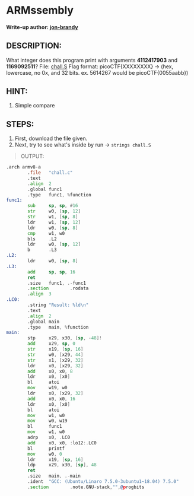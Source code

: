 # ARMssembly 
#### Write-up author: [jon-brandy](https://github.com/jon-brandy)
## DESCRIPTION:
What integer does this program print with arguments **4112417903** and **1169092511**? 
File: [chall.S]() Flag format: picoCTF{XXXXXXXX} -> (hex, lowercase, no 0x, and 32 bits. ex. 5614267 would be picoCTF{0055aabb})
## HINT:
1. Simple compare
## STEPS:
1. First, download the file given.
2. Next, try to see what's inside by run -> `strings chall.S`

> OUTPUT:

```asm
.arch armv8-a
        .file   "chall.c"
        .text
        .align  2
        .global func1
        .type   func1, %function
func1:
        sub     sp, sp, #16
        str     w0, [sp, 12]
        str     w1, [sp, 8]
        ldr     w1, [sp, 12]
        ldr     w0, [sp, 8]
        cmp     w1, w0
        bls     .L2
        ldr     w0, [sp, 12]
        b       .L3
.L2:
        ldr     w0, [sp, 8]
.L3:
        add     sp, sp, 16
        ret
        .size   func1, .-func1
        .section        .rodata
        .align  3
.LC0:
        .string "Result: %ld\n"
        .text
        .align  2
        .global main
        .type   main, %function
main:
        stp     x29, x30, [sp, -48]!
        add     x29, sp, 0
        str     x19, [sp, 16]
        str     w0, [x29, 44]
        str     x1, [x29, 32]
        ldr     x0, [x29, 32]
        add     x0, x0, 8
        ldr     x0, [x0]
        bl      atoi
        mov     w19, w0
        ldr     x0, [x29, 32]
        add     x0, x0, 16
        ldr     x0, [x0]
        bl      atoi
        mov     w1, w0
        mov     w0, w19
        bl      func1
        mov     w1, w0
        adrp    x0, .LC0
        add     x0, x0, :lo12:.LC0
        bl      printf
        mov     w0, 0
        ldr     x19, [sp, 16]
        ldp     x29, x30, [sp], 48
        ret
        .size   main, .-main
        .ident  "GCC: (Ubuntu/Linaro 7.5.0-3ubuntu1~18.04) 7.5.0"
        .section        .note.GNU-stack,"",@progbits
```

